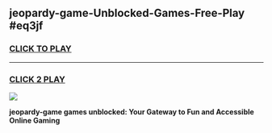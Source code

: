 
## jeopardy-game-Unblocked-Games-Free-Play #eq3jf
<h3>
<a href="https://us.freeplayer.one?title=jeopardy-game&ref=9M">CLICK TO PLAY</a></h3>
<hr>

<h3>
<a href="https://us.freeplayer.one?title=jeopardy-game&ref=9M">CLICK 2 PLAY</a>
  
</h3>

<a href="https://us.freeplayer.one?title=jeopardy-game&ref=9M"><img src="https://clearcache.store/games.png"></a>


**jeopardy-game games unblocked: Your Gateway to Fun and Accessible Online Gaming**
